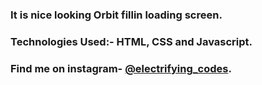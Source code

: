 ### It is nice looking Orbit fillin loading screen.

### Technologies Used:- HTML, CSS and Javascript.

### Find me on instagram- [@electrifying_codes][Instagram].

[Instagram]: https://www.instagram.com/electrifying_codes